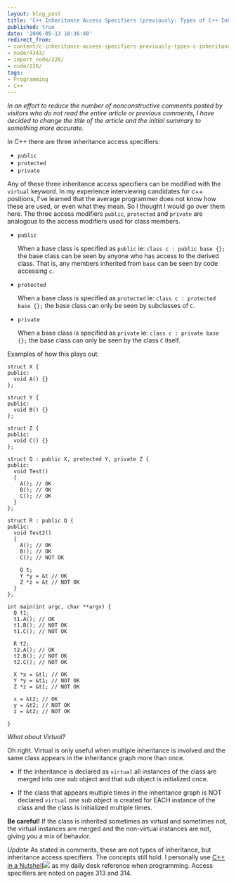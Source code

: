 ```yaml
---
layout: blog_post
title: 'C++ Inheritance Access Specifiers (previously: Types of C++ Inheritance)'
published: true
date: '2006-05-13 16:36:40'
redirect_from:
- content/c-inheritance-access-specifiers-previously-types-c-inheritance/
- node/4343/
- import_node/226/
- node/226/
tags:
- Programming
- C++
---
```


*In an effort to reduce the number of nonconstructive comments posted by visitors who do not read the entire article or previous comments, I have decided to change the title of the article and the initial summary to something more accurate.* 

In C++ there are three inheritance access specifiers:

-   `public`
-   `protected`
-   `private`

Any of these three inheritance access specifiers can be modified with the `virtual` keyword. In my experience interviewing candidates for c++ positions, I've learned that the average programmer does not know how these are used, or even what they mean. So I thought I would go over them here. The three access modifiers `public`, `protected` and `private` are analogous to the access modifiers used for class members.

* `public`

    When a base class is specified as `public` ie: `class c : public base {};` the base class can be seen by anyone who has access to the derived class. That is, any members inherited from `base` can be seen by code accessing `c`.

* `protected`

    When a base class is specified as `protected` ie: `class c : protected base {};` the base class can only be seen by subclasses of `C`.

* `private`

    When a base class is specified as `private` ie: `class c : private base {};` the base class can only be seen by the class `C` itself.

Examples of how this plays out:

    struct X {
    public:
      void A() {}
    };

    struct Y {
    public:
      void B() {}
    };

    struct Z {
    public:
      void C() {}
    };

    struct Q : public X, protected Y, private Z {
    public:
      void Test()
      {
        A(); // OK
        B(); // OK
        C(); // OK
      }
    };

    struct R : public Q {
    public:
      void Test2()
      {
        A(); // OK
        B(); // OK
        C(); // NOT OK

        Q t;
        Y *y = &t // OK
        Z *z = &t // NOT OK
      }
    };

    int main(int argc, char **argv) {
      Q t1;
      t1.A(); // OK
      t1.B(); // NOT OK
      t1.C(); // NOT OK

      R t2;
      t2.A(); // OK
      t2.B(); // NOT OK
      t2.C(); // NOT OK

      X *x = &t1; // OK
      Y *y = &t1; // NOT OK
      Z *z = &t1; // NOT OK

      x = &t2; // OK
      y = &t2; // NOT OK
      z = &t2; // NOT OK

    }

*What about Virtual?* 

Oh right. Virtual is only useful when multiple inheritance is involved and the same class appears in the inheritance graph more than once. 

* If the inheritance is declared as `virtual` all instances of the class are merged into one sub object and that sub object is initialized once. 

* If the class that appears multiple times in the inheritance graph is NOT declared `virtual` one sub object is created for EACH instance of the class and the class is initialized multiple times. 

**Be careful!** If the class is inherited sometimes as virtual and sometimes not, the virtual instances are merged and the non-virtual instances are not, giving you a mix of behavior. 

*Update* As stated in comments, these are not types of inheritance, but inheritance access specifiers. The concepts still hold. I personally use [C++ in a Nutshell](http://www.amazon.com/gp/product/059600298X?ie=UTF8&tag=empcra-20&linkCode=as2&camp=1789&creative=9325&creativeASIN=059600298X)![](http://www.assoc-amazon.com/e/ir?t=empcra-20&l=as2&o=1&a=059600298X) as my daily desk reference when programming. Access specifiers are noted on pages 313 and 314.
